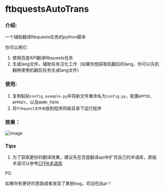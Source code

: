 # ftbquestsAutoTrans
### 介绍:

一个辅助翻译ftbquests任务的python脚本

你可以用它:
1. 使用百度API翻译ftbquests任务 
2. 生成lang文件，辅助任务汉化工作（如果你想获取机翻后的lang，你可以先机翻再使用机翻后任务生成lang文件）
### 使用:

 1. 复制粘贴`config_example.py`并将新文件重命名为`config.py`，配置`APPID`、`APPKEY`、以及`WORK_PATH`
 2. 将`ftbquest文件夹`放到程序同级目录下运行程序

### 效果：
![image](https://img2023.cnblogs.com/blog/2192803/202301/2192803-20230107125912964-39430206.png)

### Tips
1. 为了获取更好的翻译效果，建议先在百度翻译api中扩充自己的术语库，原版术语可以参考[CFPA术语库](https://github.com/CFPAOrg/Glossary)


PS:

如果你有更好的思路或者发现了某些bug，欢迎在此pr！
